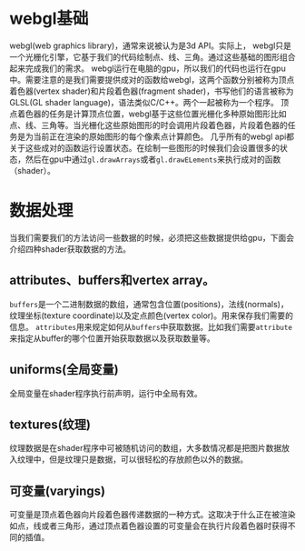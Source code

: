 # webgl基础
webgl(web graphics library)，通常来说被认为是3d API。实际上， webgl只是一个光栅化引擎，它基于我们的代码绘制点、线、三角。通过这些基础的图形组合起来完成我们的需求。
webgl运行在电脑的gpu，所以我们的代码也运行在gpu中。需要注意的是我们需要提供成对的函数给webgl，这两个函数分别被称为顶点着色器(vertex shader)和片段着色器(fragment shader)，书写他们的语言被称为GLSL(GL shader language)，语法类似C/C++。两个一起被称为一个程序。
顶点着色器的任务是计算顶点位置，webgl基于这些位置光栅化多种原始图形比如点、线、三角等。当光栅化这些原始图形的时会调用片段着色器，片段着色器的任务是为当前正在渲染的原始图形的每个像素点计算颜色。
几乎所有的webgl api都关于这些成对的函数运行设置状态。在绘制一些图形的时候我们会设置很多的状态，然后在gpu中通过`gl.drawArrays`或者`gl.drawELements`来执行成对的函数（shader）。
# 数据处理
当我们需要我们的方法访问一些数据的时候，必须把这些数据提供给gpu，下面会介绍四种shader获取数据的方法。
## attributes、buffers和vertex array。
`buffers`是一个二进制数据的数组，通常包含位置(positions)，法线(normals)，纹理坐标(texture coordinate)以及定点颜色(vertex color)。用来保存我们需要的信息。
`attributes`用来规定如何从`buffers`中获取数据。比如我们需要`attribute`来指定从buffer的哪个位置开始获取数据以及获取数量等。
## uniforms(全局变量)
全局变量在shader程序执行前声明，运行中全局有效。
## textures(纹理)
纹理数据是在shader程序中可被随机访问的数组，大多数情况都是把图片数据放入纹理中，但是纹理只是数据，可以很轻松的存放颜色以外的数据。
## 可变量(varyings)
可变量是顶点着色器向片段着色器传递数据的一种方式。这取决于什么正在被渲染如点，线或者三角形，通过顶点着色器设置的可变量会在执行片段着色器时获得不同的插值。




